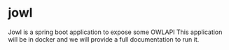 # jowl
Jowl is a spring boot application to expose some OWLAPI 
This application will be in docker and we will provide a full documentation to run it.
